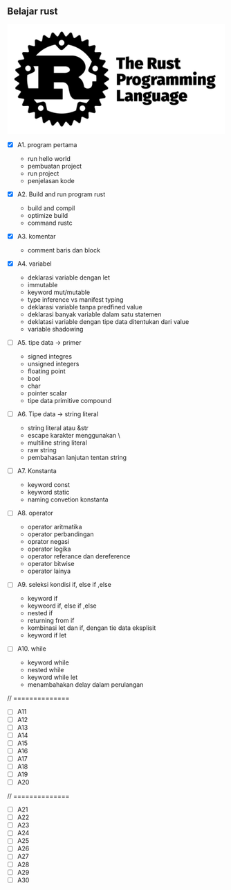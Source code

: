 ## Belajar rust

![rust-image](img/rust-image.jpg)

- [x] A1. program pertama 
  - run hello world
  - pembuatan project
  - run project 
  - penjelasan kode 

- [x] A2. Build and run program rust
  - build and compil
  - optimize build
  - command rustc
  
- [x] A3. komentar
  - comment baris dan block
  
- [x] A4. variabel
  - deklarasi variable dengan let
  - immutable
  - keyword mut/mutable
  - type inference vs manifest typing 
  - deklarasi variable tanpa predfined value
  - deklarasi banyak variable dalam satu statemen
  - deklatasi variable dengan tipe data ditentukan dari value
  - variable shadowing 

- [ ] A5. tipe data -> primer
  - signed integres
  - unsigned integers
  - floating point
  - bool
  - char
  - pointer scalar
  - tipe data primitive compound
  
- [ ] A6. Tipe data -> string literal 
  - string literal atau &str
  - escape karakter menggunakan \
  - multiline string literal
  - raw string
  - pembahasan lanjutan tentan string
   
- [ ] A7. Konstanta
  - keyword const 
  - keyword static
  - naming convetion konstanta
- [ ] A8. operator
  - operator aritmatika
  - operator perbandingan
  - oprator negasi 
  - operator logika
  - operator referance dan dereference
  - operator bitwise
  - operator lainya 
- [ ] A9. seleksi kondisi if, else if ,else
  - keyword if 
  - keyweord if, else if ,else
  - nested if
  - returning from if
  - kombinasi let dan if, dengan tie data eksplisit
  - keyword if let
- [ ] A10. while
  - keyword while
  - nested while
  - keyword while let
  - menambahakan delay dalam perulangan 

// ==============

- [ ] A11
- [ ] A12
- [ ] A13
- [ ] A14
- [ ] A15
- [ ] A16
- [ ] A17
- [ ] A18
- [ ] A19
- [ ] A20

// ==============

- [ ] A21
- [ ] A22
- [ ] A23
- [ ] A24
- [ ] A25
- [ ] A26
- [ ] A27
- [ ] A28
- [ ] A29
- [ ] A30
